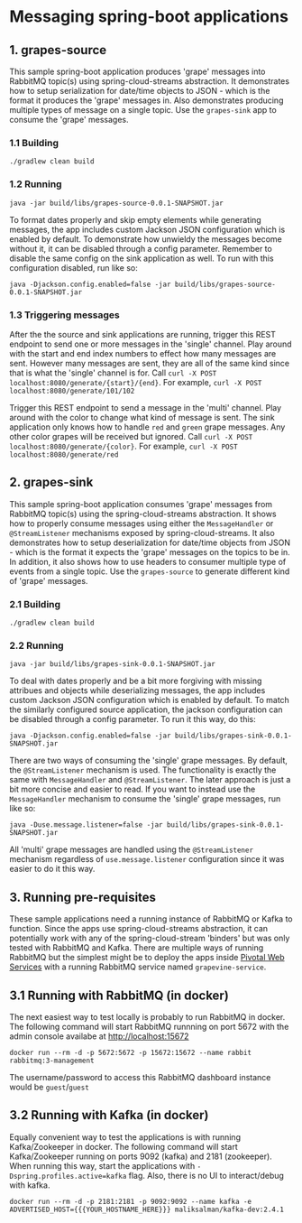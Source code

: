 # Messaging spring-boot applications

## 1. grapes-source

This sample spring-boot application produces 'grape' messages into RabbitMQ topic(s) using spring-cloud-streams abstraction. It demonstrates how to setup serialization for date/time objects to JSON - which is the format it produces the 'grape' messages in. Also demonstrates producing multiple types of message on a single topic. Use the `grapes-sink` app to consume the 'grape' messages.      

### 1.1 Building

```
./gradlew clean build
```

### 1.2 Running

```
java -jar build/libs/grapes-source-0.0.1-SNAPSHOT.jar
```

To format dates properly and skip empty elements while generating messages, the app includes custom Jackson JSON configuration which is enabled by default. To demonstrate how unwieldy the messages become without it, it can be disabled through a config parameter. Remember to disable the same config on the sink application as well. To run with this configuration disabled, run like so:

```
java -Djackson.config.enabled=false -jar build/libs/grapes-source-0.0.1-SNAPSHOT.jar
```

### 1.3 Triggering messages

After the the source and sink applications are running, trigger this REST endpoint to send one or more messages in the 'single' channel. Play around with the start and end index numbers to effect how many messages are sent. However many messages are sent, they are all of the same kind since that is what the 'single' channel is for. Call `curl -X POST localhost:8080/generate/{start}/{end}`. For example, `curl -X POST localhost:8080/generate/101/102`

Trigger this REST endpoint to send a message in the 'multi' channel. Play around with the color to change what kind of message is sent. The sink application only knows how to handle `red` and `green` grape messages. Any other color grapes will be received but ignored. Call `curl -X POST localhost:8080/generate/{color}`. For example, `curl -X POST localhost:8080/generate/red`

## 2. grapes-sink

This sample spring-boot application consumes 'grape' messages from RabbitMQ topic(s) using the spring-cloud-streams abstraction. It shows how to properly consume messages using either the `MessageHandler` or `@StreamListener` mechanisms exposed by spring-cloud-streams. It also demonstrates how to setup deserialization for date/time objects from JSON - which is the format it expects the 'grape' messages on the topics to be in. In addition, it also shows how to use headers to consumer multiple type of events from a single topic. Use the `grapes-source` to generate different kind of 'grape' messages.      

### 2.1 Building

```
./gradlew clean build
```

### 2.2 Running

```
java -jar build/libs/grapes-sink-0.0.1-SNAPSHOT.jar
```

To deal with dates properly and be a bit more forgiving with missing attribues and objects while deserializing messages, the app includes custom Jackson JSON configuration which is enabled by default. To match the similarly configured source application, the jackson configuration can be disabled through a config parameter. To run it this way, do this:

```
java -Djackson.config.enabled=false -jar build/libs/grapes-sink-0.0.1-SNAPSHOT.jar
```

There are two ways of consuming the 'single' grape messages. By default, the `@StreamListener` mechanism is used. The functionality is exactly the same with `MessageHandler` and `@StreamListener`. The later approach is just a bit more concise and easier to read. If you want to instead use the `MessageHandler` mechanism to consume the 'single' grape messages, run like so:

```
java -Duse.message.listener=false -jar build/libs/grapes-sink-0.0.1-SNAPSHOT.jar
```

All 'multi' grape messages are handled using the `@StreamListener` mechanism regardless of `use.message.listener` configuration since it was easier to do it this way.

## 3. Running pre-requisites

These sample applications need a running instance of RabbitMQ or Kafka to function. Since the apps use spring-cloud-streams abstraction, it can potentially work with any of the spring-cloud-stream 'binders' but was only tested with RabbitMQ and Kafka. There are multiple ways of running RabbitMQ but the simplest might be to deploy the apps inside [Pivotal Web Services](https://run.pivotal.io/) with a running RabbitMQ service named `grapevine-service`. 

## 3.1 Running with RabbitMQ (in docker)

The next easiest way to test locally is probably to run RabbitMQ in docker. The following command will start RabbitMQ runnning on port 5672 with the admin console availabe at [http://localhost:15672](http://localhost:15672)

```
docker run --rm -d -p 5672:5672 -p 15672:15672 --name rabbit rabbitmq:3-management
```

The username/password to access this RabbitMQ dashboard instance would be `guest`/`guest`

## 3.2 Running with Kafka (in docker)

Equally convenient way to test the applications is with running Kafka/Zookeeper in docker. The following command will start Kafka/Zookeeper running on ports 9092 (kafka) and 2181 (zookeeper). When running this way, start the applications with `-Dspring.profiles.active=kafka` flag. Also, there is no UI to interact/debug with kafka. 

```
docker run --rm -d -p 2181:2181 -p 9092:9092 --name kafka -e ADVERTISED_HOST={{{YOUR_HOSTNAME_HERE}}} maliksalman/kafka-dev:2.4.1
```

